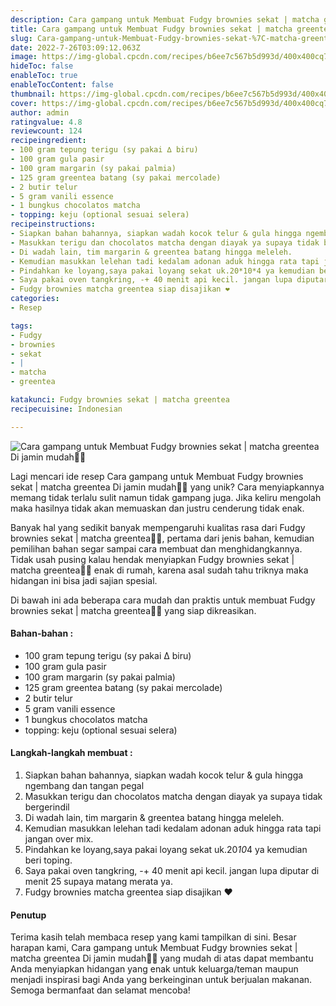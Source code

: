 ```yaml
---
description: Cara gampang untuk Membuat Fudgy brownies sekat | matcha greentea Di jamin mudah"
title: Cara gampang untuk Membuat Fudgy brownies sekat | matcha greentea Di jamin mudah
slug: Cara-gampang-untuk-Membuat-Fudgy-brownies-sekat-%7C-matcha-greentea-Di-jamin-mudah
date: 2022-7-26T03:09:12.063Z
image: https://img-global.cpcdn.com/recipes/b6ee7c567b5d993d/400x400cq70/photo.jpg
hideToc: false
enableToc: true
enableTocContent: false
thumbnail: https://img-global.cpcdn.com/recipes/b6ee7c567b5d993d/400x400cq70/photo.jpg
cover: https://img-global.cpcdn.com/recipes/b6ee7c567b5d993d/400x400cq70/photo.jpg
author: admin
ratingvalue: 4.8
reviewcount: 124
recipeingredient:
- 100 gram tepung terigu (sy pakai ∆ biru)
- 100 gram gula pasir
- 100 gram margarin (sy pakai palmia)
- 125 gram greentea batang (sy pakai mercolade)
- 2 butir telur
- 5 gram vanili essence
- 1 bungkus chocolatos matcha
- topping: keju (optional sesuai selera)
recipeinstructions:
- Siapkan bahan bahannya, siapkan wadah kocok telur & gula hingga ngembang dan tangan pegal
- Masukkan terigu dan chocolatos matcha dengan diayak ya supaya tidak bergerindil
- Di wadah lain, tim margarin & greentea batang hingga meleleh.
- Kemudian masukkan lelehan tadi kedalam adonan aduk hingga rata tapi jangan over mix.
- Pindahkan ke loyang,saya pakai loyang sekat uk.20*10*4 ya kemudian beri toping.
- Saya pakai oven tangkring, -+ 40 menit api kecil. jangan lupa diputar di menit 25 supaya matang merata ya.
- Fudgy brownies matcha greentea siap disajikan ❤️
categories:
- Resep

tags:
- Fudgy
- brownies
- sekat
- |
- matcha
- greentea

katakunci: Fudgy brownies sekat | matcha greentea
recipecuisine: Indonesian

---
```


![Cara gampang untuk Membuat Fudgy brownies sekat | matcha greentea Di jamin mudah👩‍🍳](https://img-global.cpcdn.com/recipes/b6ee7c567b5d993d/400x400cq70/photo.jpg)

Lagi mencari ide resep Cara gampang untuk Membuat Fudgy brownies sekat | matcha greentea Di jamin mudah👩‍🍳 yang unik? Cara menyiapkannya memang tidak terlalu sulit namun tidak gampang juga. Jika keliru mengolah maka hasilnya tidak akan memuaskan dan justru cenderung tidak enak.

Banyak hal yang sedikit banyak mempengaruhi kualitas rasa dari Fudgy brownies sekat | matcha greentea👩‍🍳, pertama dari jenis bahan, kemudian pemilihan bahan segar sampai cara membuat dan menghidangkannya. Tidak usah pusing kalau hendak menyiapkan Fudgy brownies sekat | matcha greentea👩‍🍳 enak di rumah, karena asal sudah tahu triknya maka hidangan ini bisa jadi sajian spesial.

Di bawah ini ada beberapa cara mudah dan praktis untuk membuat Fudgy brownies sekat | matcha greentea👩‍🍳 yang siap dikreasikan.

<!--inarticleads1-->

#### Bahan-bahan :

- 100 gram tepung terigu (sy pakai ∆ biru)
- 100 gram gula pasir
- 100 gram margarin (sy pakai palmia)
- 125 gram greentea batang (sy pakai mercolade)
- 2 butir telur
- 5 gram vanili essence
- 1 bungkus chocolatos matcha
- topping: keju (optional sesuai selera)

<!--inarticleads2-->

#### Langkah-langkah membuat :

1. Siapkan bahan bahannya, siapkan wadah kocok telur & gula hingga ngembang dan tangan pegal
1. Masukkan terigu dan chocolatos matcha dengan diayak ya supaya tidak bergerindil
1. Di wadah lain, tim margarin & greentea batang hingga meleleh.
1. Kemudian masukkan lelehan tadi kedalam adonan aduk hingga rata tapi jangan over mix.
1. Pindahkan ke loyang,saya pakai loyang sekat uk.20*10*4 ya kemudian beri toping.
1. Saya pakai oven tangkring, -+ 40 menit api kecil. jangan lupa diputar di menit 25 supaya matang merata ya.
1. Fudgy brownies matcha greentea siap disajikan ❤️

#### Penutup

Terima kasih telah membaca resep yang kami tampilkan di sini. Besar harapan kami, Cara gampang untuk Membuat Fudgy brownies sekat | matcha greentea Di jamin mudah👩‍🍳 yang mudah di atas dapat membantu Anda menyiapkan hidangan yang enak untuk keluarga/teman maupun menjadi inspirasi bagi Anda yang berkeinginan untuk berjualan makanan. Semoga bermanfaat dan selamat mencoba!